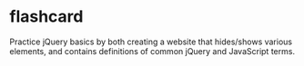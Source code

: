 # flashcard
 Practice jQuery basics by both creating a website that hides/shows various elements, and contains definitions of common jQuery and JavaScript terms.
